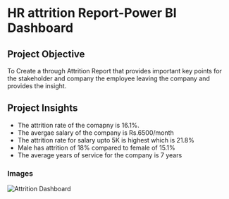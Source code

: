 # HR attrition Report-Power BI Dashboard
## Project Objective
To Create a through Attrition Report that provides important key points for the stakeholder and company the employee leaving the company and provides the insight.

## Project Insights
- The attrition rate of the comapny is 16.1%.
- The avergae salary of the company is Rs.6500/month
- The attrition rate for salary upto 5K is highest which is 21.8%
- Male has attrition of 18% compared to female of 15.1%
- The average years of service for the company is 7 years

### Images

![Attrition Dashboard](https://github.com/bhusalrajan/hranalytics/assets/169077027/88dc7785-33a7-4e44-b01a-2463aece619c)
